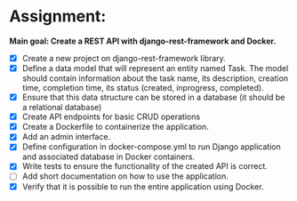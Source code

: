 # **Assignment:**

**Main goal: Create a REST API with django-rest-framework and Docker.**
- [X] Create a new project on django-rest-framework library.
- [X] Define a data model that will represent an entity named Task. The model should contain information about the task name, its description, creation time, completion time, its status (created, inprogress, completed).
- [X] Ensure that this data structure can be stored in a database (it should be a relational database)
- [X] Create API endpoints for basic CRUD operations  
- [X] Create a Dockerfile to containerize the application.
- [X] Add an admin interface.
- [X] Define configuration in docker-compose.yml to run Django application and associated database in Docker containers.
- [X] Write tests to ensure the functionality of the created API is correct.
- [ ] Add short documentation on how to use the application.
- [X] Verify that it is possible to run the entire application using Docker.
